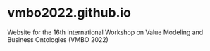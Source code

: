 # vmbo2022.github.io
Website for the 16th International Workshop on Value Modeling and Business Ontologies (VMBO 2022)
